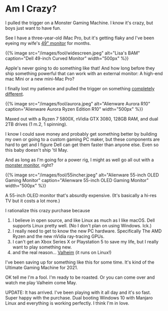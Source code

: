 # Am I Crazy?

I pulled the trigger on a Monster Gaming Machine. I know it's crazy, but boys just want to have fun. 
<!--more-->
See I have a three-year-old iMac Pro, but it's getting flaky and I've been eyeing my wife's [49" monitor](https://www.dell.com/en-us/work/shop/dell-ultrasharp-49-curved-monitor-u4919dw/apd/210-arnw/monitors-monitor-accessories) for months.

{{% image
src="/images/fool/widescreen.jpeg"
alt="Lisa's BAM"
caption="Dell 49-inch Curved Monitor"
width="500px"
%}}

Apple's never going to do something like that! And how long before they ship something powerful that can work with an external monitor: A high-end mac Mini or a new mini-Mac Pro? 

I finally lost my patience and pulled the trigger on something [completely different](https://www.dell.com/en-us/work/shop/desktops-all-in-one-pcs/alienware-aurora-ryzen-edition-r10-gaming-desktop/spd/alienware-aurora-r10-desktop/wdryzr10v20hsb). 

{{% image
src="/images/fool/aurora.jpeg"
alt="Alienware Aurora R10"
caption="Alienware Aurora Ryzen Edition R10"
width="500px"
%}}

Maxed out with a Ryzen 7 5800X, nVidia GTX 3080, 128GB RAM, and dual 2TB drives (1 m.2, 1 spinning). 

I know I could save money and probably get something better by building my own or going to a custom gaming PC maker, but these components are hard to get and I figure Dell can get them faster than anyone else. Even so this baby doesn't ship 'til May. 

And as long as I'm going for a power rig, I might as well go all out with a [monster monitor](https://www.dell.com/en-us/shop/new-alienware-55-oled-gaming-monitor-aw5520qf/apd/210-auds/monitors-monitor-accessories), right?

{{% image
src="/images/fool/55incher.jpeg"
alt="Alienware 55-inch OLED Gaming Monitor"
caption="Alienware 55-inch OLED Gaming Monitor"
width="500px"
%}}

A 55-inch OLED monitor that's absurdly expensive. (It's basically a hi-res TV but it costs a lot more.) 

I rationalize this crazy purchase because

1. I believe in open source, and like Linux as much as I like macOS. Dell supports Linux pretty well. (No I don't plan on using Windows. Ick.)
2. I really need to get to know the new PC hardware. Specifically The AMD Ryzen and the new nVidia ray-tracing GPUs.
3. I can't get an Xbox Series X or Playstation 5 to save my life, but I really want to play something new.
4. and the real reason... [Valheim](https://www.valheimgame.com) (it runs on Linux!)

I've been saving up for something like this for some time. It's kind of the Ultimate Gaming Machine for 2021. 

OK tell me I'm a fool. I'm ready to be roasted. Or you can come over and watch me play Valheim come May.

UPDATE: It has arrived. I've been playing with it all day and it's so fast. Super happy with the purchase. Dual booting Windows 10 with Manjaro Linux and everything is working perfectly. I think I'm in love. 

